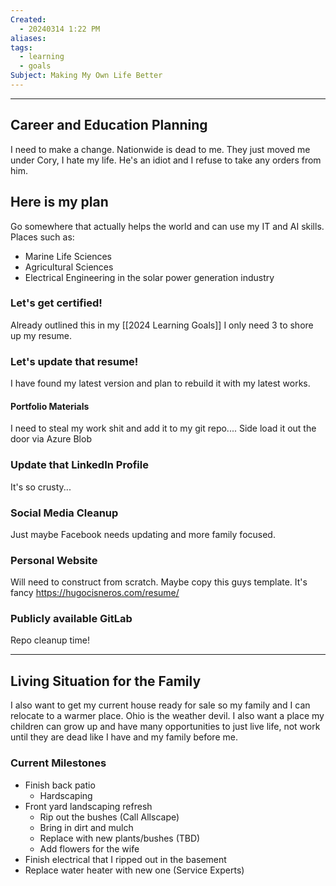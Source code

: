 ```yaml
---
Created:
  - 20240314 1:22 PM
aliases: 
tags:
  - learning
  - goals
Subject: Making My Own Life Better
---
```

--------------------------------
## Career and Education Planning
I need to make a change. Nationwide is dead to me.
They just moved me under Cory, I hate my life. He's an idiot and I refuse to take any orders from him.

## Here is my plan
Go somewhere that actually helps the world and can use my IT and AI skills.
Places such as:
- Marine Life Sciences
- Agricultural Sciences
- Electrical Engineering in the solar power generation industry
### Let's get certified!
Already outlined this in my [[2024 Learning Goals]]
I only need 3 to shore up my resume.
### Let's update that resume!
I have found my latest version and plan to rebuild it with my latest works.
#### Portfolio Materials
I need to steal my work shit and add it to my git repo....
Side load it out the door via Azure Blob
### Update that LinkedIn Profile
It's so crusty...
### Social Media Cleanup
Just maybe Facebook needs updating and more family focused.
### Personal Website
Will need to construct from scratch. Maybe copy this guys template. It's fancy https://hugocisneros.com/resume/
### Publicly available GitLab
Repo cleanup time!

-------------------
## Living Situation for the Family
I also want to get my current house ready for sale so my family and I can relocate to a warmer place. Ohio is the weather devil. I also want a place my children can grow up and have many opportunities to just live life, not work until they are dead like I have and my family before me.

### Current Milestones
- Finish back patio
	- Hardscaping
- Front yard landscaping refresh
	- Rip out the bushes (Call Allscape)
	- Bring in dirt and mulch
	- Replace with new plants/bushes (TBD)
	- Add flowers for the wife
- Finish electrical that I ripped out in the basement
- Replace water heater with new one (Service Experts)
 
